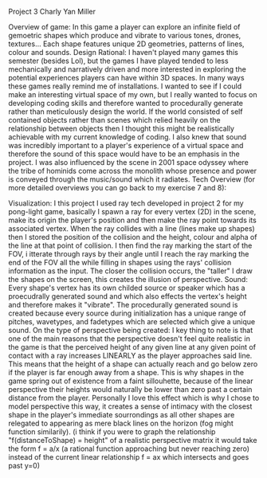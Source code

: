 Project 3
Charly Yan Miller

Overview of game:
In this game a player can explore an infinite field of gemoetric shapes which produce and vibrate
to various tones, drones, textures... Each shape features unique 2D geometries,
patterns of lines, colour and sounds.
Design Rational:
I haven't played many games this semester (besides Lol), but the games I have played tended to less
mechanically and narratively driven and more interested in exploring the potential experiences
players can have within 3D spaces. In many ways these games really remind me of installations.
I wanted to see if I could make an interesting virtual space of my own, but I really wanted
to focus on developing coding skills and therefore wanted to procedurally generate rather than
meticulously design the world. If the world consisted of self contained objects rather than
scenes which relied heavily on the relationship between objects then I thought this
might be realistically achievable with my current knowledge of coding. I also knew
that sound was incredibly important to a player's experience of a virtual space and
therefore the sound of this space would have to be an emphasis in the project.
I was also influenced by the scene in 2001 space odyssey where the tribe of hominids
come across the monolith whose presence and power is conveyed through the music/sound which it radiates.
Tech Overview (for more detailed overviews you can go back to my exercise 7 and 8):

Visualization:
I this project I used ray tech developed in project 2 for my pong-light game, basically
I spawn a ray for every vertex (2D) in the scene, make its origin the player's position and then make
the ray point towards its associated vertex. When the ray collides with a line (lines make up shapes)
then I stored the position of the collision and the height, colour and alpha of the line
at that point of collision. I then find the ray marking the start of the FOV, i itterate through rays
by their angle until I reach the ray marking the end of the FOV all the while filling in shapes
using the rays' collision information as the input. The closer the collision occurs, the "taller"
I draw the shapes on the screen, this creates the illusion of perspective.
Sound:
Every shape's vertex has its own childed source or speaker which has a proecudrally generated
sound and which also effects the vertex's height and therefore makes it "vibrate".
The procedurally generated sound is created because every source during initialization
has a unique range of pitches, wavetypes, and fadetypes which are selected which give a unique sound.
On the type of perspective being created:
I key thing to note is that one of the main reasons that the perspective doesn't feel quite realistic
in the game is that the perceived height of any given line at any given point of contact with a ray
increases LINEARLY as the player approaches said line. This means that the height of a shape
can actually reach and go below zero if the player is far enough away from a shape.
This is why shapes in the game spring out of existence from a faint sillouhette, because
of the linear perspective their heights would naturally be lower than zero past a certain distance from the player.
Personally I love this effect which is why I chose to model perspective this way,
it creates a sense of intimacy with the closest shape in the player's immediate sourrondings as all
other shapes are relegated to appearing as mere black lines on the horizon (fog might function similarily).
(i think if you were to graph the relationship "f(distanceToShape) = height" of a realistic perspective matrix it would
take the form f = a/x (a rational function approaching but never reaching zero)
instead of the current linear relationship f = ax which intersects and goes past y=0)